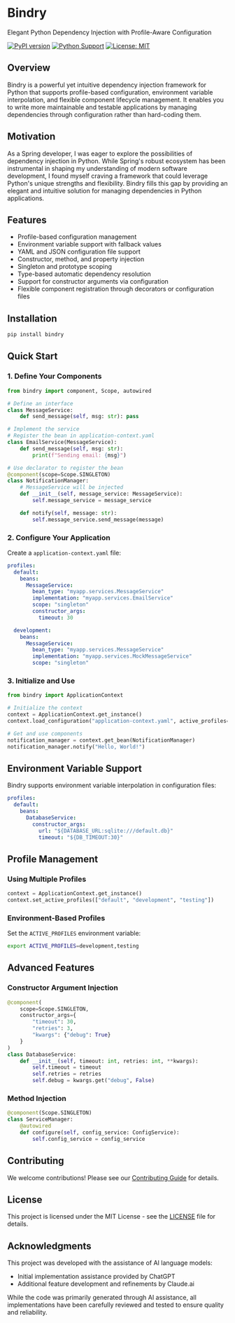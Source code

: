# Bindry

Elegant Python Dependency Injection with Profile-Aware Configuration

[![PyPI version](https://badge.fury.io/py/bindry.svg)](https://badge.fury.io/py/bindry)
[![Python Support](https://img.shields.io/pypi/pyversions/bindry.svg)](https://pypi.org/project/bindry/)
[![License: MIT](https://img.shields.io/badge/License-MIT-yellow.svg)](https://opensource.org/licenses/MIT)

## Overview

Bindry is a powerful yet intuitive dependency injection framework for Python that supports profile-based configuration, environment variable interpolation, and flexible component lifecycle management. It enables you to write more maintainable and testable applications by managing dependencies through configuration rather than hard-coding them.

## Motivation
As a Spring developer, I was eager to explore the possibilities of dependency injection in Python. While Spring's robust ecosystem has been instrumental in shaping my understanding of modern software development, I found myself craving a framework that could leverage Python's unique strengths and flexibility. Bindry fills this gap by providing an elegant and intuitive solution for managing dependencies in Python applications.

## Features

- Profile-based configuration management
- Environment variable support with fallback values
- YAML and JSON configuration file support
- Constructor, method, and property injection
- Singleton and prototype scoping
- Type-based automatic dependency resolution
- Support for constructor arguments via configuration
- Flexible component registration through decorators or configuration files

## Installation

```bash
pip install bindry
```

## Quick Start

### 1. Define Your Components

```python
from bindry import component, Scope, autowired

# Define an interface
class MessageService:
    def send_message(self, msg: str): pass

# Implement the service
# Register the bean in application-context.yaml
class EmailService(MessageService):
    def send_message(self, msg: str):
        print(f"Sending email: {msg}")

# Use declarator to register the bean
@component(scope=Scope.SINGLETON)
class NotificationManager:
    # MessageService will be injected
    def __init__(self, message_service: MessageService):
        self.message_service = message_service

    def notify(self, message: str):
        self.message_service.send_message(message)
```

### 2. Configure Your Application

Create a `application-context.yaml` file:

```yaml
profiles:
  default:
    beans:
      MessageService:
        bean_type: "myapp.services.MessageService"
        implementation: "myapp.services.EmailService"
        scope: "singleton"
        constructor_args:
          timeout: 30

  development:
    beans:
      MessageService:
        bean_type: "myapp.services.MessageService"
        implementation: "myapp.services.MockMessageService"
        scope: "singleton"
```

### 3. Initialize and Use

```python
from bindry import ApplicationContext

# Initialize the context
context = ApplicationContext.get_instance()
context.load_configuration("application-context.yaml", active_profiles=["development"])

# Get and use components
notification_manager = context.get_bean(NotificationManager)
notification_manager.notify("Hello, World!")
```

## Environment Variable Support

Bindry supports environment variable interpolation in configuration files:

```yaml
profiles:
  default:
    beans:
      DatabaseService:
        constructor_args:
          url: "${DATABASE_URL:sqlite:///default.db}"
          timeout: "${DB_TIMEOUT:30}"
```

## Profile Management

### Using Multiple Profiles

```python
context = ApplicationContext.get_instance()
context.set_active_profiles(["default", "development", "testing"])
```

### Environment-Based Profiles

Set the `ACTIVE_PROFILES` environment variable:

```bash
export ACTIVE_PROFILES=development,testing
```

## Advanced Features

### Constructor Argument Injection

```python
@component(
    scope=Scope.SINGLETON,
    constructor_args={
        "timeout": 30,
        "retries": 3,
        "kwargs": {"debug": True}
    }
)
class DatabaseService:
    def __init__(self, timeout: int, retries: int, **kwargs):
        self.timeout = timeout
        self.retries = retries
        self.debug = kwargs.get("debug", False)
```

### Method Injection

```python
@component(Scope.SINGLETON)
class ServiceManager:
    @autowired
    def configure(self, config_service: ConfigService):
        self.config_service = config_service
```

## Contributing

We welcome contributions! Please see our [Contributing Guide](CONTRIBUTING.md) for details.

## License

This project is licensed under the MIT License - see the [LICENSE](LICENSE) file for details.

## Acknowledgments

This project was developed with the assistance of AI language models:
- Initial implementation assistance provided by ChatGPT
- Additional feature development and refinements by Claude.ai

While the code was primarily generated through AI assistance, all implementations have been carefully reviewed and tested to ensure quality and reliability.
